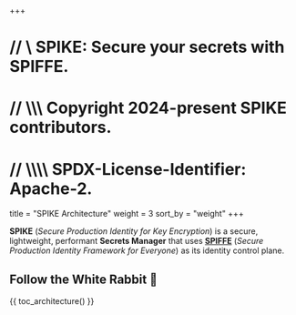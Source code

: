 +++
# //    \\ SPIKE: Secure your secrets with SPIFFE.
# //  \\\\\ Copyright 2024-present SPIKE contributors.
# // \\\\\\\ SPDX-License-Identifier: Apache-2.

title = "SPIKE Architecture"
weight = 3
sort_by = "weight"
+++


**SPIKE** (*Secure Production Identity for Key Encryption*) is a secure, 
lightweight, performant **Secrets Manager** that uses [**SPIFFE**][spiffe] 
(*Secure Production Identity Framework for Everyone*) as its identity control 
plane.

[spiffe]: https://spiffe.io/ "SPIFFE"

## Follow the White Rabbit 🐇

{{ toc_architecture() }}